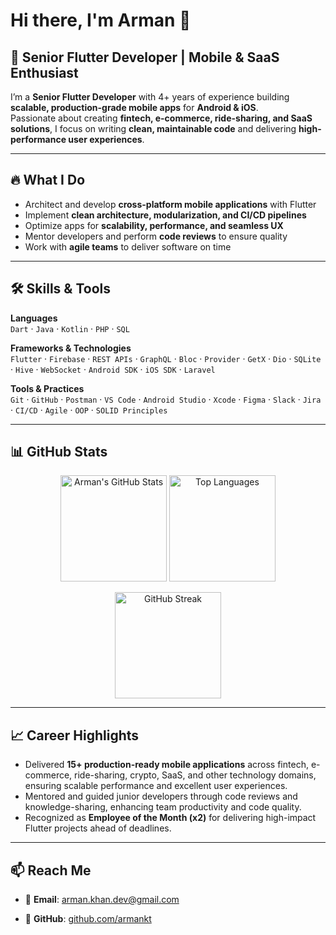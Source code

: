 # Hi there, I'm Arman 👋  

## 🚀 Senior Flutter Developer | Mobile & SaaS Enthusiast  

I’m a **Senior Flutter Developer** with 4+ years of experience building **scalable, production-grade mobile apps** for **Android & iOS**.  
Passionate about creating **fintech, e-commerce, ride-sharing, and SaaS solutions**, I focus on writing **clean, maintainable code** and delivering **high-performance user experiences**.  

---

## 🔥 What I Do  
- Architect and develop **cross-platform mobile applications** with Flutter  
- Implement **clean architecture, modularization, and CI/CD pipelines**  
- Optimize apps for **scalability, performance, and seamless UX**  
- Mentor developers and perform **code reviews** to ensure quality  
- Work with **agile teams** to deliver software on time  

---

## 🛠️ Skills & Tools  

**Languages**  
`Dart` · `Java` · `Kotlin` · `PHP` · `SQL`  

**Frameworks & Technologies**  
`Flutter` · `Firebase` · `REST APIs` · `GraphQL` · `Bloc` · `Provider` · `GetX` · `Dio` · `SQLite` · `Hive` · `WebSocket` · `Android SDK` · `iOS SDK` · `Laravel`  

**Tools & Practices**  
`Git` · `GitHub` · `Postman` · `VS Code` · `Android Studio` · `Xcode` · `Figma` · `Slack` · `Jira` · `CI/CD` · `Agile` · `OOP` · `SOLID Principles`  

---

## 📊 GitHub Stats  

<p align="center">
  <img src="https://github-readme-stats.vercel.app/api?username=armankt&show_icons=true&theme=radical&count_private=true" alt="Arman's GitHub Stats" height="170"/>
  <img src="https://github-readme-stats.vercel.app/api/top-langs/?username=armankt&layout=compact&theme=radical" alt="Top Languages" height="170"/>
</p>  

<p align="center">
  <img src="https://streak-stats.demolab.com?user=armankt&theme=radical" alt="GitHub Streak" height="170"/>
</p>  

---

## 📈 Career Highlights  
- Delivered **15+ production-ready mobile applications** across fintech, e-commerce, ride-sharing, crypto, SaaS, and other technology domains, ensuring scalable performance and excellent user experiences.  
- Mentored and guided junior developers through code reviews and knowledge-sharing, enhancing team productivity and code quality.  
- Recognized as **Employee of the Month (x2)** for delivering high-impact Flutter projects ahead of deadlines.  

---

## 📫 Reach Me  
- 📧 **Email**: [arman.khan.dev@gmail.com](mailto:arman.khan.dev@gmail.com)  
<!-- - 💼 **LinkedIn**: [linkedin.com/in/armankt](https://www.linkedin.com/in) --> 
- 🐙 **GitHub**: [github.com/armankt](https://github.com/armankt)  
